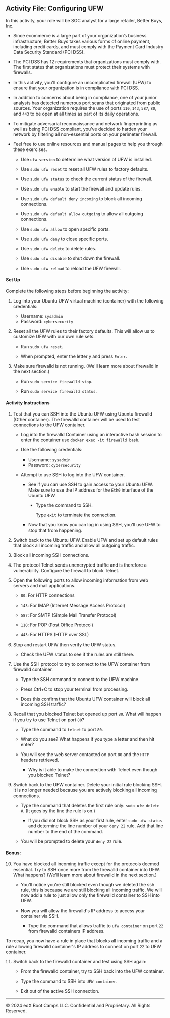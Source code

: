 ## Activity File: Configuring UFW 

In this activity, your role will be SOC analyst for a large retailer, Better Buys, Inc.

- Since ecommerce is a large part of your organization’s business infrastructure, Better Buys takes various forms of online payment, including credit cards, and must comply with the Payment Card Industry Data Security Standard (PCI DSS).

- The PCI DSS has 12 requirements that organizations must comply with. The first states that organizations must protect their systems with firewalls.

- In this activity, you'll configure an uncomplicated firewall (UFW) to ensure that your organization is in compliance with PCI DSS.

- In addition to concerns about being in compliance, one of your junior analysts has detected numerous port scans that originated from public sources. Your organization requires the use of ports `110`, `143`, `587`, `80`, and `443` to be open at all times as part of its daily operations. 

- To mitigate adversarial reconnaissance and network fingerprinting as well as being PCI DSS compliant, you’ve decided to harden your network by filtering all non-essential ports on your perimeter firewall.

- Feel free to use online resources and manual pages to help you through these exercises.

   - Use `ufw version` to determine what version of UFW is installed.

   - Use `sudo ufw reset` to reset all UFW rules to factory defaults.

   - Use `sudo ufw status` to check the current status of the firewall.

   - Use `sudo ufw enable` to start the firewall and update rules.

   - Use `sudo ufw default deny incoming` to block all incoming connections.

   - Use `sudo ufw default allow outgoing` to allow all outgoing connections.

   - Use `sudo ufw allow` to open specific ports.

   - Use `sudo ufw deny` to close specific ports.

   - Use `sudo ufw delete` to delete rules.

   - Use `sudo ufw disable` to shut down the firewall.

   - Use `sudo ufw reload` to reload the UFW firewall.

#### Set Up

Complete the following steps before beginning the activity: 

1. Log into your Ubuntu UFW virtual machine (container) with the following credentials:

    - Username: `sysadmin`
    - Password: `cybersecurity`

2. Reset all the UFW rules to their factory defaults. This will allow us to customize UFW with our own rule sets.

    - Run `sudo ufw reset`.

    - When prompted, enter the letter y and press `Enter`.

3. Make sure firewalld is not running. (We'll learn more about firewalld in the next section.)

    - Run `sudo service firewalld stop`.

    - Run `sudo service firewalld status`.   

#### Activity Instructions

1. Test that you can SSH into the Ubuntu UFW using Ubuntu firewalld (Other container). The firewalld container will be used to test connections to the UFW container.

    
    - Log into the firewalld Container using an interactive bash session to enter the container use `docker exec -it firewalld bash`. 
    
    - Use the following credentials:
 
      - Username: `sysadmin`
      - Password: `cybersecurity`

    - Attempt to use SSH to log into the UFW container.

        - See if you can use SSH to gain access to your Ubuntu UFW. Make sure to use the IP address for the `Eth0` interface of the Ubuntu UFW. 
        
          - Type the command to SSH.

            Type `exit` to terminate the connection.

        - Now that you know you can log in using SSH, you'll use UFW to stop that from happening.

2. Switch back to the Ubuntu UFW. Enable UFW and set up default rules that block all incoming traffic and allow all outgoing traffic.

3. Block all incoming SSH connections.

4. The protocol Telnet sends unencrypted traffic and is therefore a vulnerability. Configure the firewall to block Telnet.

5. Open the following ports to allow incoming information from web servers and mail applications.

    - `80`: For HTTP connections

    - `143`: For IMAP (Internet Message Access Protocol)

    - `587`: For SMTP (Simple Mail Transfer Protocol)

    - `110`: For POP (Post Office Protocol)

    - `443`: For HTTPS (HTTP over SSL)

6. Stop and restart UFW then verify the UFW status.

    - Check the UFW status to see if the rules are still there. 

7. Use the SSH protocol to try to connect to the UFW container from firewalld container.

    - Type the SSH command to connect to the UFW machine.

    - Press Ctrl+C to stop your terminal from processing.

    - Does this confirm that the Ubuntu UFW container will block all incoming SSH traffic? 

8. Recall that you blocked Telnet but opened up port `80`. What will happen if you try to use Telnet on port `80`?

    - Type the command to `telnet` to port `80`. 

    - What do you see? What happens if you type a letter and then hit enter?

    - You will see the web server contacted on port `80` and the `HTTP` headers retrieved.

        -  Why is it able to make the connection with Telnet even though you blocked Telnet?

9. Switch back to the UFW container. Delete your initial rule blocking SSH. It is no longer needed because you are actively blocking all incoming connections. 

    - Type the command that deletes the first rule only: `sudo ufw delete #`. (It goes by the line the rule is on.)

         - If you did not block SSH as your first rule, enter `sudo ufw status` and determine the line number of your `deny 22` rule. Add that line number to the end of the command.

    - You will be prompted to delete your `deny 22` rule. 

#### Bonus: 

10. You have blocked all incoming traffic except for the protocols deemed essential. Try to SSH once more from the firewalld container into UFW. What happens? (We'll learn more about firewalld in the next section.)

    - You'll notice you're still blocked even though we deleted the ssh rule, this is because we are still blocking all incoming traffic. We will now add a rule to just allow only the firewalld container to SSH into UFW. 

    - Now you will allow the firewalld's IP address to access your container via SSH. 

        - Type the command that allows traffic to `ufw container` on port `22` from firewalld containers IP address. 

  To recap, you now have a rule in place that blocks all incoming traffic and a rule allowing firewalld container's IP address to connect on port `22` to UFW container.
    
11. Switch back to the firewalld container and test using SSH again:

    - From the firewalld container, try to SSH back into the UFW container.

    - Type the command to SSH into `UFW container`.

    - Exit out of the active SSH connection.

---

© 2024 edX Boot Camps LLC. Confidential and Proprietary. All Rights Reserved.
